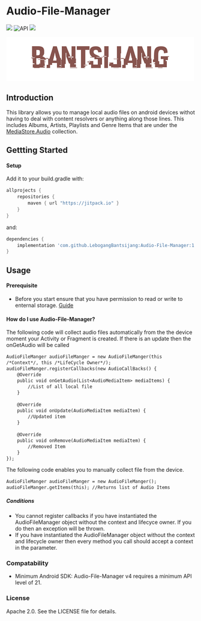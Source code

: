 # Audio-File-Manager
[![](https://jitpack.io/v/LebogangBantsijang/Audio-File-Manager.svg)](https://jitpack.io/#LebogangBantsijang/Audio-File-Manager) ![API](https://img.shields.io/badge/Android-21+-red.svg) ![](https://img.shields.io/badge/Latest-1.0.0-blue.svg)

![Logo](https://raw.githubusercontent.com/LebogangBantsijang/Audio-File-Manager/master/profile-image.png)

## Introduction

This library allows you to manage local audio files on android devices withot having to deal with content resolvers or anything along those lines. This includes Albums, Artists, Playlists and Genre Items that are under the [MediaStore.Audio](https://developer.android.com/reference/android/provider/MediaStore.Audio) collection.

## Gettting Started

#### Setup
Add it to your build.gradle with:
```gradle
allprojects {
    repositories {
        maven { url "https://jitpack.io" }
    }
}
```
and:

```gradle
dependencies {
    implementation 'com.github.LebogangBantsijang:Audio-File-Manager:1.0.0'
}
```
## Usage

#### Prerequisite
* Before you start ensure that you have permission to read or write to enternal storage. [Guide](https://developer.android.com/guide/topics/permissions/overview)

#### How do I use Audio-File-Manager?
The following code will collect audio files automatically from the the device moment your Activity or Fragment is created. If there is an update then the onGetAudio will be called
```
AudioFileManger audioFileManger = new AudioFileManger(this /*Context*/, this /*LifeCycle Owner*/);
audioFileManger.registerCallbacks(new AudioCallBacks() {
    @Override
    public void onGetAudio(List<AudioMediaItem> mediaItems) {
        //List of all local file
    }

    @Override
    public void onUpdate(AudioMediaItem mediaItem) {
        //Updated item
    }

    @Override
    public void onRemove(AudioMediaItem mediaItem) {
        //Removed Item
    }
});
```
The following code enables you to manually collect file from the device.
```
AudioFileManger audioFileManger = new AudioFileManger();
audioFileManger.getItems(this); //Returns list of Audio Items
```

##### Conditions
* You cannot register callbacks if you have instantiated the AudioFileManager object without the context and lifecyce owner. If you do then an exception will be thrown.
* If you have instantiated the AudioFileManager object without the context and lifecycle owner then every method you call should accept a context in the parameter.

### Compatability
* Minimum Android SDK: Audio-File-Manager v4 requires a minimum API level of 21.

### License
Apache 2.0. See the LICENSE file for details.
